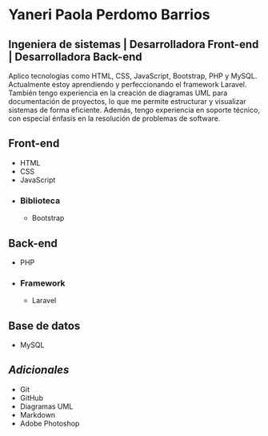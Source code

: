 # Yaneri Paola Perdomo Barrios
## Ingeniera de sistemas | Desarrolladora Front-end | Desarrolladora Back-end 

Aplico tecnologías como HTML, CSS, JavaScript, Bootstrap, PHP y MySQL. Actualmente estoy aprendiendo y perfeccionando el framework Laravel. También tengo experiencia en la creación de diagramas UML para documentación de proyectos, lo que me permite estructurar y visualizar sistemas de forma eficiente. Además, tengo experiencia en soporte técnico, con especial énfasis en la resolución de problemas de software.

## Front-end
* HTML
* CSS
* JavaScript
- ### Biblioteca
  - Bootstrap
## Back-end
* PHP
- ### Framework
  - Laravel
## Base de datos
* MySQL
## _Adicionales_
* Git 
* GitHub
* Diagramas UML
* Markdown
* Adobe Photoshop

